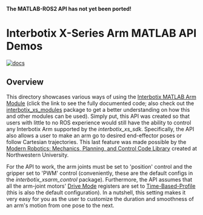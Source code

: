 **The MATLAB-ROS2 API has not yet been ported!**

# Interbotix X-Series Arm MATLAB API Demos

[![docs](https://trossenrobotics.com/docs/docs_button.svg)](https://www.trossenrobotics.com/docs/interbotix_xsarms/ros_packages/matlab_demos.html)

## Overview

This directory showcases various ways of using the [Interbotix MATLAB Arm Module](https://github.com/Interbotix/interbotix_ros_toolboxes/blob/main/interbotix_xs_toolbox/interbotix_xs_modules/src/interbotix_xs_modules/InterbotixArmXSInterface.m) (click the link to see the fully documented code; also check out the [interbotix_xs_modules](https://github.com/Interbotix/interbotix_ros_toolboxes/tree/main/interbotix_xs_toolbox/interbotix_xs_modules) package to get a better understanding on how this and other modules can be used). Simply put, this API was created so that users with little to no ROS experience would still have the ability to control any Interbotix Arm supported by the *interbotix_xs_sdk*. Specifically, the API also allows a user to make an arm go to desired end-effector poses or follow Cartesian trajectories. This last feature was made possible by the [Modern Robotics: Mechanics, Planning, and Control Code Library](https://github.com/NxRLab/ModernRobotics) created at Northwestern University.

For the API to work, the arm joints must be set to 'position' control and the gripper set to 'PWM' control (conveniently, these are the default configs in the *interbotix_xsarm_control* package). Furthermore, the API assumes that all the arm-joint motors' [Drive Mode](http://emanual.robotis.com/docs/en/dxl/x/xm430-w350/#drive-mode) registers are set to [Time-Based-Profile](http://emanual.robotis.com/docs/en/dxl/x/xm430-w350/#profile-velocity112) (this is also the default configuration). In a nutshell, this setting makes it very easy for you as the user to customize the duration and smoothness of an arm's motion from one pose to the next.

